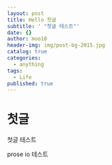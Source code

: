 ```yaml
---
layout: post
title: Hello 첫글
subtitle: ' "첫글 테스트"'
date: {}
author: moo10
header-img: img/post-bg-2015.jpg
catalog: true
categories:
  - anything
tags:
  - Life
published: true
---
```


# 첫글
 첫글 테스트
 
prose io 테스트
